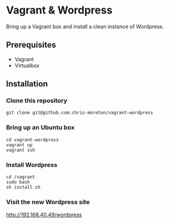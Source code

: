 # Vagrant & Wordpress

Bring up a Vagrant box and install a clean instance of Wordpress.

## Prerequisites

* Vagrant
* Virtualbox

## Installation

### Clone this repository

    git clone git@github.com:chris-moreton/vagrant-wordpress
    
### Bring up an Ubuntu box

    cd vagrant-wordpress
    vagrant up
    vagrant ssh
    
### Install Wordpress

    cd /vagrant
    sudo bash
    sh install.sh
    
### Visit the new Wordpress site
    
http://192.168.40.49/wordpress
